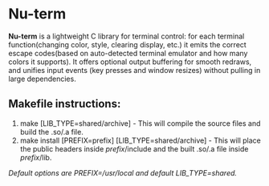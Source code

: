 # Nu-term

__Nu-term__ is a lightweight C library for terminal control: for each terminal function(changing color, style, clearing display, etc.) it emits the correct escape codes(based on auto-detected terminal emulator and how many colors it supports). It offers optional output buffering for smooth redraws, and unifies input events (key presses and window resizes) without pulling in large dependencies.

## Makefile instructions:

1. make \[LIB\_TYPE=shared/archive\] - This will compile the source files and build the .so/.a file.
2. make install \[PREFIX=prefix\] \[LIB\_TYPE=shared/archive\] - This will place the public headers inside _prefix_/include and the built .so/.a file inside _prefix_/lib.

_Default options are PREFIX=/usr/local and default LIB\_TYPE=shared._
